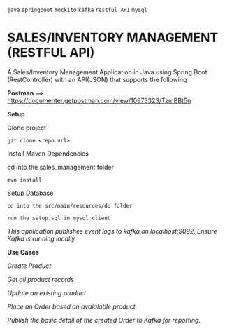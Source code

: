 `java` `springboot` `mockito` `kafka` `restful API` `mysql`

# SALES/INVENTORY MANAGEMENT (RESTFUL API)

A Sales/Inventory Management Application in Java using Spring Boot (RestController) with an API(JSON) that supports the following

**Postman** ==> https://documenter.getpostman.com/view/10973323/TzmBBt5n


**Setup**

Clone project 

`git clone <repo url>`

Install Maven Dependencies

cd into the sales_management folder

`mvn install`

Setup Database

`cd into the src/main/resources/db folder
`

`run the setup.sql in mysql client`

_This application publishes event logs to kafka on localhost:9092. Ensure Kafka is running locally_

**Use Cases**



_Create Product_

_Get all product records_

_Update an existing product_

_Place an Order based on avaialable product_ 

_Publish the basic detail of the created Order to Kafka for reporting._

